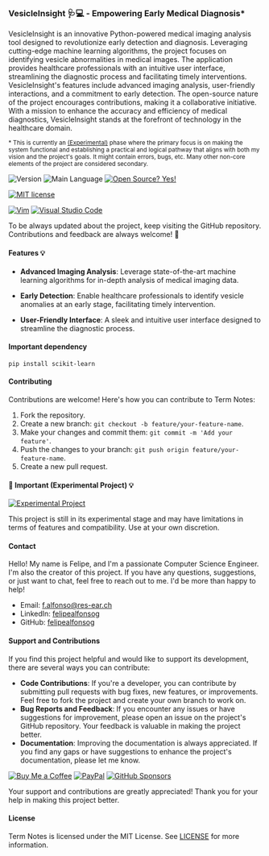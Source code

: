 ### VesicleInsight 🩺💻 - Empowering Early Medical Diagnosis*

VesicleInsight is an innovative Python-powered medical imaging analysis tool designed to revolutionize early detection and diagnosis. Leveraging cutting-edge machine learning algorithms, the project focuses on identifying vesicle abnormalities in medical images. The application provides healthcare professionals with an intuitive user interface, streamlining the diagnostic process and facilitating timely interventions. VesicleInsight's features include advanced imaging analysis, user-friendly interactions, and a commitment to early detection. The open-source nature of the project encourages contributions, making it a collaborative initiative. With a mission to enhance the accuracy and efficiency of medical diagnostics, VesicleInsight stands at the forefront of technology in the healthcare domain.

<sub>* This is currently an [(Experimental)](#-important-experimental-project-) phase where the primary focus is on making the system functional and establishing a practical and logical pathway that aligns with both my vision and the project's goals. It might contain errors, bugs, etc. Many other non-core elements of the project are considered secondary.</sub>

![Version](https://img.shields.io/github/release/felipealfonsog/VesicleInsight.svg?style=flat&color=blue)
![Main Language](https://img.shields.io/github/languages/top/felipealfonsog/VesicleInsight.svg?style=flat&color=blue)
[![Open Source? Yes!](https://badgen.net/badge/Open%20Source%20%3F/Yes%21/blue?icon=github)](https://github.com/Naereen/badges/)

[![MIT license](https://img.shields.io/badge/License-MIT-blue.svg)](https://lbesson.mit-license.org/)
<!--
[![GPL license](https://img.shields.io/badge/License-GPL-blue.svg)](http://perso.crans.org/besson/LICENSE.html)
-->

[![Vim](https://img.shields.io/badge/--019733?logo=vim)](https://www.vim.org/)
[![Visual Studio Code](https://img.shields.io/badge/--007ACC?logo=visual%20studio%20code&logoColor=ffffff)](https://code.visualstudio.com/)

To be always updated about the project, keep visiting the GitHub repository. Contributions and feedback are always welcome! 🚀

#### Features 💡

- **Advanced Imaging Analysis**: Leverage state-of-the-art machine learning algorithms for in-depth analysis of medical imaging data.
  
- **Early Detection**: Enable healthcare professionals to identify vesicle anomalies at an early stage, facilitating timely intervention.

- **User-Friendly Interface**: A sleek and intuitive user interface designed to streamline the diagnostic process.


#### Important dependency

```
pip install scikit-learn
```


#### Contributing

Contributions are welcome! Here's how you can contribute to Term Notes:

1. Fork the repository.
2. Create a new branch: `git checkout -b feature/your-feature-name`.
3. Make your changes and commit them: `git commit -m 'Add your feature'`.
4. Push the changes to your branch: `git push origin feature/your-feature-name`.
5. Create a new pull request.

#### 📝 Important (Experimental Project) 💡

[![Experimental Project](https://img.shields.io/badge/Project-Type%3A%20Experimental-blueviolet)](#)

<p>This project is still in its experimental stage and may have limitations in terms of features and compatibility. Use at your own discretion.</p>


#### Contact

Hello! My name is Felipe, and I'm a passionate Computer Science Engineer. I'm also the creator of this project. If you have any questions, suggestions, or just want to chat, feel free to reach out to me. I'd be more than happy to help!

- Email: f.alfonso@res-ear.ch
- LinkedIn: [felipealfonsog](https://www.linkedin.com/in/felipealfonsog/)
- GitHub: [felipealfonsog](https://github.com/felipealfonsog)

#### Support and Contributions

If you find this project helpful and would like to support its development, there are several ways you can contribute:

- **Code Contributions**: If you're a developer, you can contribute by submitting pull requests with bug fixes, new features, or improvements. Feel free to fork the project and create your own branch to work on.
- **Bug Reports and Feedback**: If you encounter any issues or have suggestions for improvement, please open an issue on the project's GitHub repository. Your feedback is valuable in making the project better.
- **Documentation**: Improving the documentation is always appreciated. If you find any gaps or have suggestions to enhance the project's documentation, please let me know.

[![Buy Me a Coffee](https://img.shields.io/badge/Buy%20Me%20a%20Coffee-%E2%98%95-FFDD00?style=flat-square&logo=buy-me-a-coffee&logoColor=black)](https://www.buymeacoffee.com/felipealfonsog)
[![PayPal](https://img.shields.io/badge/Donate%20with-PayPal-00457C?style=flat-square&logo=paypal&logoColor=white)](https://www.paypal.com/felipealfonsog)
[![GitHub Sponsors](https://img.shields.io/badge/Sponsor%20me%20on-GitHub-%23EA4AAA?style=flat-square&logo=github-sponsors&logoColor=white)](https://github.com/sponsors/felipealfonsog)

Your support and contributions are greatly appreciated! Thank you for your help in making this project better.

#### License

Term Notes is licensed under the MIT License. See [LICENSE](LICENSE) for more information.
